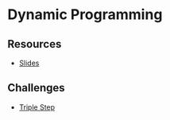 # Dynamic Programming

## Resources

* [Slides](https://slides.com/bbyunis/coder-s-workshop-2-5)

## Challenges

* [Triple Step](../Coding-Challenges/tripleStep)
